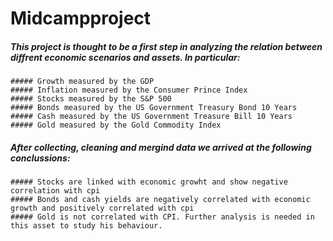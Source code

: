 # Midcampproject

##### This project is thought to be a first step in analyzing the relation between diffrent economic scenarios and assets. In particular: 

    ##### Growth measured by the GDP 
    ##### Inflation measured by the Consumer Prince Index
    ##### Stocks measured by the S&P 500
    ##### Bonds measured by the US Government Treasury Bond 10 Years
    ##### Cash measured by the US Government Treasure Bill 10 Years
    ##### Gold measured by the Gold Commodity Index
    
##### After collecting, cleaning and mergind data we arrived at the following conclussions: 

    ##### Stocks are linked with economic growht and show negative correlation with cpi
    ##### Bonds and cash yields are negatively correlated with economic growth and positively correlated with cpi
    ##### Gold is not correlated with CPI. Further analysis is needed in this asset to study his behaviour. 